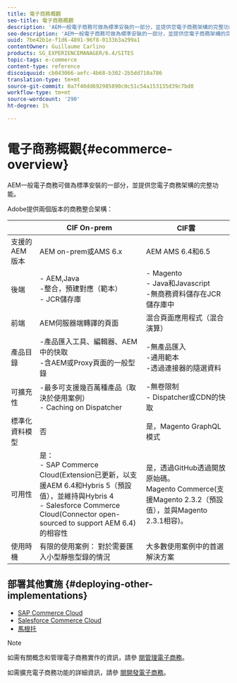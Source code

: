 ```yaml
---
title: 電子商務概觀
seo-title: 電子商務概觀
description: 'AEM一般電子商務可做為標準安裝的一部分，並提供您電子商務架構的完整功能。  '
seo-description: 'AEM一般電子商務可做為標準安裝的一部分，並提供您電子商務架構的完整功能。  '
uuid: 7be42b1e-f1d6-4891-96f8-0133b3a299a1
contentOwner: Guillaume Carlino
products: SG_EXPERIENCEMANAGER/6.4/SITES
topic-tags: e-commerce
content-type: reference
discoiquuid: cb043066-aefc-4b68-b302-2b5dd710a786
translation-type: tm+mt
source-git-commit: 0a7f40dd692985890c0c51c54a153135d39c7bd8
workflow-type: tm+mt
source-wordcount: '290'
ht-degree: 1%

---
```



# 電子商務概觀{#ecommerce-overview}

AEM一般電子商務可做為標準安裝的一部分，並提供您電子商務架構的完整功能。

Adobe提供兩個版本的商務整合架構：

|  | CIF On-prem | CIF雲 |
|-------------------------|--------------------------------------------------------------------------------------------------------------------------------------------------------------------------------------------------------|------------------------------------------------------------------------------------------------------------------------|
| 支援的 AEM 版本 | AEM on-prem或AMS 6.x | AEM AMS 6.4和6.5 |
| 後端 | - AEM,Java <br> -整合，預建對應（範本）<br> - JCR儲存庫 | - Magento <br>- Java和Javascript <br>-無商務資料儲存在JCR儲存庫中 |
| 前端 | AEM伺服器端轉譯的頁面 | 混合頁面應用程式（混合演算） |
| 產品目錄 | -產品匯入工具、編輯器、AEM中的快取 <br>-含AEM或Proxy頁面的一般型錄 | -無產品匯入 <br>-通用範本 <br>-透過連接器的隨選資料 |
| 可擴充性 | -最多可支援幾百萬種產品（取決於使用案例） <br> - Caching on Dispatcher | -無卷限制 <br>- Dispatcher或CDN的快取 |
| 標準化資料模型 | 否 | 是，Magento GraphQL模式 |
| 可用性 | 是：<br> - SAP Commerce Cloud(Extension已更新，以支援AEM 6.4和Hybris 5（預設值），並維持與Hybris 4 <br>- Salesforce Commerce Cloud(Connector open-sourced to support AEM 6.4)的相容性 | 是，透過GitHub透過開放原始碼。 <br> Magento Commerce(支援Magento 2.3.2（預設值），並與Magento 2.3.1相容)。 |
| 使用時機 | 有限的使用案例： 對於需要匯入小型靜態型錄的情況 | 大多數使用案例中的首選解決方案 |


## 部署其他實施 {#deploying-other-implementations}

* [SAP Commerce Cloud](/help/sites-deploying/sap-commerce-cloud.md)
* [Salesforce Commerce Cloud](https://github.com/adobe/commerce-salesforce)
* [馬根托](https://www.adobe.io/apis/experiencecloud/commerce-integration-framework/integrations.html#!AdobeDocs/commerce-cif-documentation/master/integrations/02-AEM-Magento.md)

>[!NOTE]
>
>如需有關概念和管理電子商務實作的資訊，請參 [閱管理電子商務](/help/sites-administering/ecommerce.md)。
>
>如需擴充電子商務功能的詳細資訊，請參 [閱開發電子商務](/help/sites-developing/ecommerce.md)。

